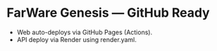 # FarWare Genesis — GitHub Ready

- Web auto-deploys via GitHub Pages (Actions).
- API deploy via Render using render.yaml.
